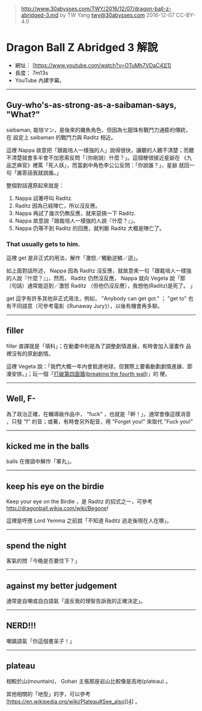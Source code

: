 ﻿> http://www.30abysses.com/TWY/2016/12/07/dragon-ball-z-abridged-3.md
> by TW Yang <twy@30abysses.com> 2016-12-07 CC-BY-4.0

# Dragon Ball Z Abridged 3  解說

* 網址： [https://www.youtube.com/watch?v=OTuMh7VDaC4][1]
* 長度： 7m13s
* YouTube 內建字幕。

[1]: https://www.youtube.com/watch?v=OTuMh7VDaC4


---
## Guy-who's-as-strong-as-a-saibaman-says, "What?"

saibaman, 栽培マン，是後來的雜魚角色，但因為七龍珠有戰鬥力通膨的傳統，在
設定上 saibaman 的戰鬥力與 Raditz 相近。

這裡 Nappa  故意把「跟裁培人一樣強的人」說得很快，讓聽的人聽不清楚；而聽
不清楚就會多半會不加思索反問「（你剛說）什麼？」。這個梗很接近星爺在
《九品芝麻官》裡罵「死人妖」，而當劇中角色李公公反問：「你說誰？」，星爺
就回一句「誰答話我就說誰。」

整個對話還原起來就是：

1. Nappa  試著呼叫  Raditz.
2. Raditz 因為已經陣亡，所以沒反應。
3. Nappa  再試了幾次仍無反應，就來惡搞一下 Raditz.
4. Nappa  故意說「跟裁培人一樣強的人說『什麼？』」。
5. Nappa  仍等不到 Raditz 的回應，就判斷 Raditz 大概是陣亡了。


### That usually gets to him.

這裡 get  是非正式的用法，解作「激怒／觸動逆鱗／逗」。

如上面對話所述， Nappa  因為 Raditz 沒反應，就故意來一句「跟裁培人一樣強
的人說『什麼？』」，然而， Raditz 仍然沒反應， Nappa  就向 Vegeta 說「那
（句話）通常能逗到／激怒 Raditz （但他仍沒反應），我想他(Raditz)是死了。
」

get 這字有許多其他非正式用法，例如， "Anybody can get got." ； "get to"
也有不同語意（可參考電影《Runaway Jury》），以後有機會再多聊。


---
## filler

filler  直譯就是「填料」；在動畫中則是為了調整劇情進展，有時會加入漫畫作
品裡沒有的原創劇情。

這裡 Vegeta 說：「我們大概一年內會抵達地球，但實際上要看動劃劇情進展、節
湊安排。」；玩一個「[打破第四面牆][2]([breaking the fourth wall][3])」的
梗。

[2]: https://zh.wikipedia.org/zh-tw/%E7%AC%AC%E5%9B%9B%E9%9D%A2%E7%89%86
[3]: https://en.wikipedia.org/wiki/Fourth_wall


---
## Well, F-

為了政治正確，在輔導級作品中， "fuck" ，也就是「幹！」，通常會像這樣消音
，只發 "f"  的音；或著，有時會另外配音，用 "Forget you!" 來取代
"Fuck you!"


---
## kicked me in the balls

balls 在俚語中解作「睪丸」。


---
## keep his eye on the birdie

Keep your eye on the Birdie ，是 Raditz 的招式之一，可參考
http://dragonball.wikia.com/wiki/Begone!

這裡是呼應 Lord Yemma 之前說「不知道 Raditz 逃走後現在人在哪」。


---
## spend the night

客氣的問「今晚是否要住下？」


---
## against my better judgement

通常是自嘲或自白語氣「違反我的理智告訴我的正確決定」。


---
## NERD!!!

嘲諷語氣「你這個書呆子！」


---
## plateau

相較於山(mountain)， Gohan  主張那座岩山比較像是高地(plateau) 。

其他相關的「地型」的字，可以參考
[https://en.wikipedia.org/wiki/Plateau#See_also][4] 。

[4]: https://en.wikipedia.org/wiki/Plateau#See_also

